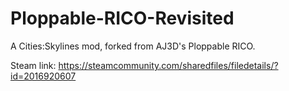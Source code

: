 # Ploppable-RICO-Revisited

A Cities:Skylines mod, forked from AJ3D's Ploppable RICO.

Steam link:
https://steamcommunity.com/sharedfiles/filedetails/?id=2016920607

